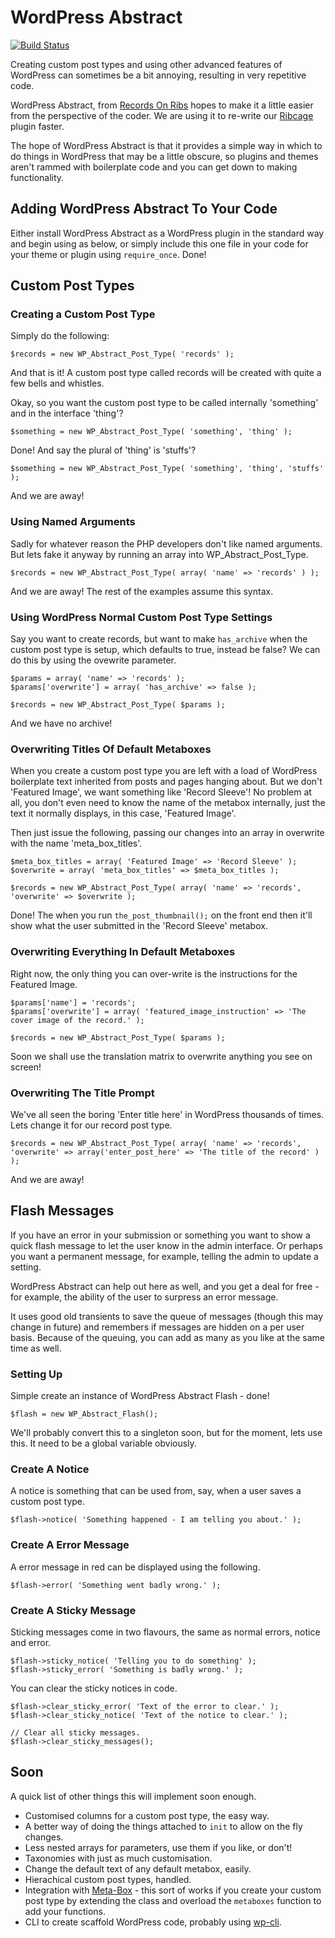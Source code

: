 # WordPress Abstract

[![Build Status](https://api.travis-ci.org/recordsonribs/wp-abstract.png)](http://travis-ci.org/recordsonribs/wp-abstract)

Creating custom post types and using other advanced features of WordPress can sometimes be a bit annoying, resulting in very repetitive code. 

WordPress Abstract, from [Records On Ribs](http://recordsonribs.com) hopes to make it a little easier from the perspective of the coder. We are using it to re-write our [Ribcage](http://github.com/recordsonrib/ribcage) plugin faster.

The hope of WordPress Abstract is that it provides a simple way in which to do things in WordPress that may be a little obscure, so plugins and themes aren't rammed with boilerplate code and you can get down to making functionality.

## Adding WordPress Abstract To Your Code

Either install WordPress Abstract as a WordPress plugin in the standard way and begin using as below, or simply include this one file in your code for your theme or plugin using `require_once`. Done!

## Custom Post Types

### Creating a Custom Post Type

Simply do the following:
    
    $records = new WP_Abstract_Post_Type( 'records' );

And that is it! A custom post type called records will be created with quite a few bells and whistles.

Okay, so you want the custom post type to be called internally 'something' and in the interface 'thing'?

    $something = new WP_Abstract_Post_Type( 'something', 'thing' );

Done! And say the plural of 'thing' is 'stuffs'?

    $something = new WP_Abstract_Post_Type( 'something', 'thing', 'stuffs' );

And we are away!

### Using Named Arguments

Sadly for whatever reason the PHP developers don't like named arguments. But lets fake it anyway by running an array into WP_Abstract_Post_Type.

    $records = new WP_Abstract_Post_Type( array( 'name' => 'records' ) );

And we are away! The rest of the examples assume this syntax.

### Using WordPress Normal Custom Post Type Settings

Say you want to create records, but want to make `has_archive` when the custom post type is setup, which defaults to true, instead be false? We can do this by using the ovewrite parameter.

	$params = array( 'name' => 'records' );
	$params['overwrite'] = array( 'has_archive' => false );

	$records = new WP_Abstract_Post_Type( $params );

And we have no archive!

### Overwriting Titles Of Default Metaboxes

When you create a custom post type you are left with a load of WordPress boilerplate text inherited from posts and pages hanging about. But we don't 'Featured Image', we want something like 'Record Sleeve'! No problem at all, you don't even need to know the name of the metabox internally, just the text it normally displays, in this case, 'Featured Image'.

Then just issue the following, passing our changes into an array in overwrite with the name 'meta_box_titles'.

    $meta_box_titles = array( 'Featured Image' => 'Record Sleeve' );
    $overwrite = array( 'meta_box_titles' => $meta_box_titles );

    $records = new WP_Abstract_Post_Type( array( 'name' => 'records', 'overwrite' => $overwrite );

Done! The when you run `the_post_thumbnail();` on the front end then it'll show what the user submitted in the 'Record Sleeve' metabox.

### Overwriting Everything In Default Metaboxes

Right now, the only thing you can over-write is the instructions for the Featured Image.

	$params['name'] = 'records';
	$params['overwrite'] = array( 'featured_image_instruction' => 'The cover image of the record.' );

	$records = new WP_Abstract_Post_Type( $params );

Soon we shall use the translation matrix to overwrite anything you see on screen!

### Overwriting The Title Prompt

We've all seen the boring 'Enter title here' in WordPress thousands of times. Lets change it for our record post type.

	$records = new WP_Abstract_Post_Type( array( 'name' => 'records', 'overwrite' => array('enter_post_here' => 'The title of the record' ) );

And we are away!

## Flash Messages

If you have an error in your submission or something you want to show a quick flash message to let the user know in the admin interface. Or perhaps you want a permanent message, for example, telling the admin to update a setting.

WordPress Abstract can help out here as well, and you get a deal for free - for example, the ability of the user to surpress an error message.

It uses good old transients to save the queue of messages (though this may change in future) and remembers if messages are hidden on a per user basis. Because of the queuing, you can add as many as you like at the same time as well.

### Setting Up

Simple create an instance of WordPress Abstract Flash - done!

	$flash = new WP_Abstract_Flash();

We'll probably convert this to a singleton soon, but for the moment, lets use this. It need to be a global variable obviously.

### Create A Notice

A notice is something that can be used from, say, when a user saves a custom post type.

    $flash->notice( 'Something happened - I am telling you about.' );

### Create A Error Message

A error message in red can be displayed using the following.

	$flash->error( 'Something went badly wrong.' );

### Create A Sticky Message

Sticking messages come in two flavours, the same as normal errors, notice and error.

    $flash->sticky_notice( 'Telling you to do something' );
    $flash->sticky_error( 'Something is badly wrong.' );

You can clear the sticky notices in code.

    $flash->clear_sticky_error( 'Text of the error to clear.' );
    $flash->clear_sticky_notice( 'Text of the notice to clear.' );
    
    // Clear all sticky messages.
    $flash->clear_sticky_messages(); 

## Soon

A quick list of other things this will implement soon enough.

* Customised columns for a custom post type, the easy way.
* A better way of doing the things attached to `init` to allow on the fly changes.
* Less nested arrays for parameters, use them if you like, or don't!
* Taxonomies with just as much customisation.
* Change the default text of any default metabox, easily.
* Hierachical custom post types, handled.
* Integration with [Meta-Box](https://github.com/rilwis/meta-box) - this sort of works if you create your custom post type by extending the class and overload the `metaboxes` function to add your functions.
* CLI to create scaffold WordPress code, probably using [wp-cli](https://github.com/wp-cli/wp-cli).

